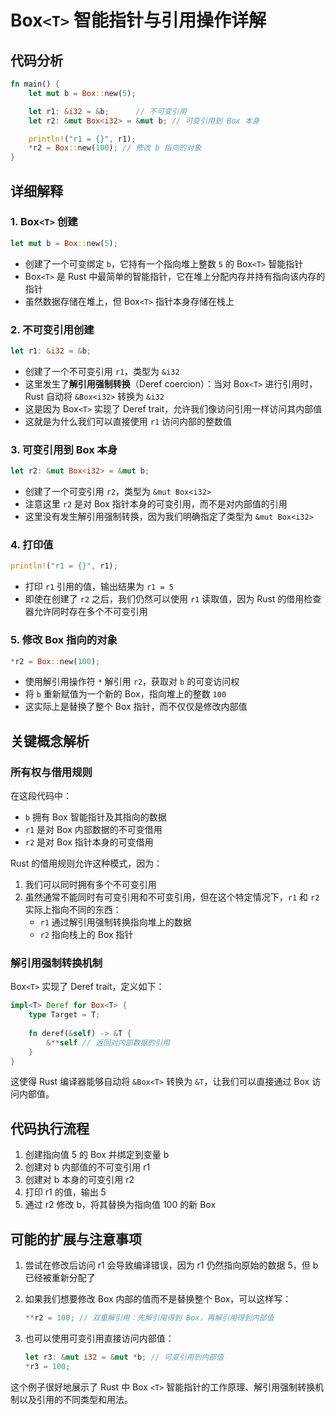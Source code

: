 # Box`<T>` 智能指针与引用操作详解

## 代码分析

```rust
fn main() {
    let mut b = Box::new(5);

    let r1: &i32 = &b;      // 不可变引用
    let r2: &mut Box<i32> = &mut b; // 可变引用到 Box 本身

    println!("r1 = {}", r1);
    *r2 = Box::new(100); // 修改 b 指向的对象
}
```

## 详细解释

### 1. Box`<T>` 创建

```rust
let mut b = Box::new(5);
```

- 创建了一个可变绑定 `b`，它持有一个指向堆上整数 `5` 的 Box`<T>` 智能指针
- Box`<T>` 是 Rust 中最简单的智能指针，它在堆上分配内存并持有指向该内存的指针
- 虽然数据存储在堆上，但 Box`<T>` 指针本身存储在栈上

### 2. 不可变引用创建

```rust
let r1: &i32 = &b;
```

- 创建了一个不可变引用 `r1`，类型为 `&i32`
- 这里发生了**解引用强制转换**（Deref coercion）：当对 Box`<T>` 进行引用时，Rust 自动将 `&Box<i32>` 转换为 `&i32`
- 这是因为 Box`<T>` 实现了 Deref trait，允许我们像访问引用一样访问其内部值
- 这就是为什么我们可以直接使用 `r1` 访问内部的整数值

### 3. 可变引用到 Box 本身

```rust
let r2: &mut Box<i32> = &mut b;
```

- 创建了一个可变引用 `r2`，类型为 `&mut Box<i32>`
- 注意这里 `r2` 是对 Box 指针本身的可变引用，而不是对内部值的引用
- 这里没有发生解引用强制转换，因为我们明确指定了类型为 `&mut Box<i32>`

### 4. 打印值

```rust
println!("r1 = {}", r1);
```

- 打印 `r1` 引用的值，输出结果为 `r1 = 5`
- 即使在创建了 `r2` 之后，我们仍然可以使用 `r1` 读取值，因为 Rust 的借用检查器允许同时存在多个不可变引用

### 5. 修改 Box 指向的对象

```rust
*r2 = Box::new(100);
```

- 使用解引用操作符 `*` 解引用 `r2`，获取对 `b` 的可变访问权
- 将 `b` 重新赋值为一个新的 Box，指向堆上的整数 `100`
- 这实际上是替换了整个 Box 指针，而不仅仅是修改内部值

## 关键概念解析

### 所有权与借用规则

在这段代码中：

- `b` 拥有 Box 智能指针及其指向的数据
- `r1` 是对 Box 内部数据的不可变借用
- `r2` 是对 Box 指针本身的可变借用

Rust 的借用规则允许这种模式，因为：

1. 我们可以同时拥有多个不可变引用
2. 虽然通常不能同时有可变引用和不可变引用，但在这个特定情况下，`r1` 和 `r2` 实际上指向不同的东西：
   - `r1` 通过解引用强制转换指向堆上的数据
   - `r2` 指向栈上的 Box 指针

### 解引用强制转换机制

Box`<T>` 实现了 Deref trait，定义如下：

```rust
impl<T> Deref for Box<T> {
    type Target = T;
  
    fn deref(&self) -> &T {
        &**self // 返回对内部数据的引用
    }
}
```

这使得 Rust 编译器能够自动将 `&Box<T>` 转换为 `&T`，让我们可以直接通过 Box 访问内部值。

## 代码执行流程

1. 创建指向值 5 的 Box 并绑定到变量 b
2. 创建对 b 内部值的不可变引用 r1
3. 创建对 b 本身的可变引用 r2
4. 打印 r1 的值，输出 5
5. 通过 r2 修改 b，将其替换为指向值 100 的新 Box

## 可能的扩展与注意事项

1. 尝试在修改后访问 r1 会导致编译错误，因为 r1 仍然指向原始的数据 5，但 b 已经被重新分配了
2. 如果我们想要修改 Box 内部的值而不是替换整个 Box，可以这样写：

   ```rust
   **r2 = 100; // 双重解引用：先解引用得到 Box，再解引用得到内部值
   ```
3. 也可以使用可变引用直接访问内部值：

   ```rust
   let r3: &mut i32 = &mut *b; // 可变引用到内部值
   *r3 = 100;
   ```

这个例子很好地展示了 Rust 中 Box `<T>` 智能指针的工作原理、解引用强制转换机制以及引用的不同类型和用法。
